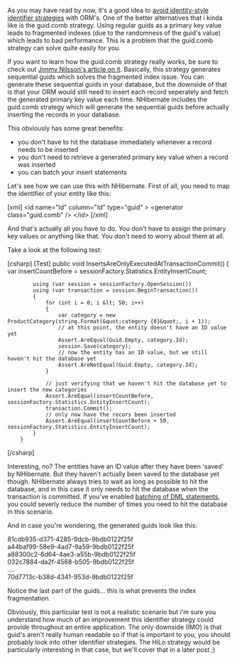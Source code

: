 As you may have read by now, it's a good idea to <a href="http://ayende.com/Blog/archive/2009/03/20/nhibernate-avoid-identity-generator-when-possible.aspx">avoid identity-style identifier strategies</a> with ORM's.  One of the better alternatives that i kinda like is the guid.comb strategy.  Using regular guids as a primary key value leads to fragmented indexes (due to the randomness of the guid's value) which leads to bad performance.  This is a problem that the guid.comb strategy can solve quite easily for you.

If you want to learn how the guid.comb strategy really works, be sure to check out <a href="http://www.informit.com/articles/article.aspx?p=25862">Jimmy Nilsson's article on it</a>. Basically, this strategy generates sequential guids which solves the fragmented index issue.  You can generate these sequential guids in your database, but the downside of that is that your ORM would still need to insert each record seperately and fetch the generated primary key value each time.  NHibernate includes the guid.comb strategy which will generate the sequential guids before actually inserting the records in your database.

This obviously has some great benefits: 
<ul>
	<li>you don't have to hit the database immediately whenever a record needs to be inserted</li>
	<li>you don't need to retrieve a generated primary key value when a record was inserted</li>
	<li>you can batch your insert statements</li>
</ul>

Let's see how we can use this with NHibernate.  First of all, you need to map the identifier of your entity like this:

<div>
[xml]
    &lt;id name=&quot;Id&quot; column=&quot;Id&quot; type=&quot;guid&quot; &gt;
      &lt;generator class=&quot;guid.comb&quot; /&gt;
    &lt;/id&gt;
[/xml]
</div>

And that's actually all you have to do.  You don't have to assign the primary key values or anything like that.  You don't need to worry about them at all.  

Take a look at the following test:

<div>
[csharp]
        [Test]
        public void InsertsAreOnlyExecutedAtTransactionCommit()
        {
            var insertCountBefore = sessionFactory.Statistics.EntityInsertCount;
 
            using (var session = sessionFactory.OpenSession())
            using (var transaction = session.BeginTransaction())
            {
                for (int i = 0; i &lt; 50; i++)
                {
                    var category = new ProductCategory(string.Format(&quot;category {0}&quot;, i + 1));
                    // at this point, the entity doesn't have an ID value yet
                    Assert.AreEqual(Guid.Empty, category.Id);
                    session.Save(category);
                    // now the entity has an ID value, but we still haven't hit the database yet
                    Assert.AreNotEqual(Guid.Empty, category.Id);
                }
 
                // just verifying that we haven't hit the database yet to insert the new categories
                Assert.AreEqual(insertCountBefore, sessionFactory.Statistics.EntityInsertCount);
                transaction.Commit();
                // only now have the recors been inserted
                Assert.AreEqual(insertCountBefore + 50, sessionFactory.Statistics.EntityInsertCount);
            }
        }
[/csharp]
</div>

Interesting, no? The entities have an ID value after they have been 'saved' by NHibernate.  But they haven't actually been saved to the database yet though.  NHibernate always tries to wait as long as possible to hit the database, and in this case it only needs to hit the database when the transaction is committed.  If you've enabled <a href="http://davybrion.com/blog/2008/10/batching-nhibernates-dm-statements/">batching of DML statements</a>, you could severly reduce the number of times you need to hit the database in this scenario.

And in case you're wondering, the generated guids look like this:

81cdb935-d371-4285-9dcb-9bdb0122f25f<br/>
a44baf99-58e9-4ad7-9a59-9bdb0122f25f<br/>
a88300c2-6d64-4ae3-a55b-9bdb0122f25f<br/>
032c7884-da2f-4568-b505-9bdb0122f25f<br/>
....<br/>
70d7713c-b38d-4341-953d-9bdb0122f25f<br/>

Notice the last part of the guids... this is what prevents the index fragmentation.

Obviously, this particular test is not a realistic scenario but i'm sure you understand how much of an improvement this identifier strategy could provide throughout an entire application.  The only downside (IMO) is that guid's aren't really human readable so if that is important to you, you should probably look into other identifier strategies.  The HiLo strategy would be particularly interesting in that case, but we'll cover that in a later post ;)